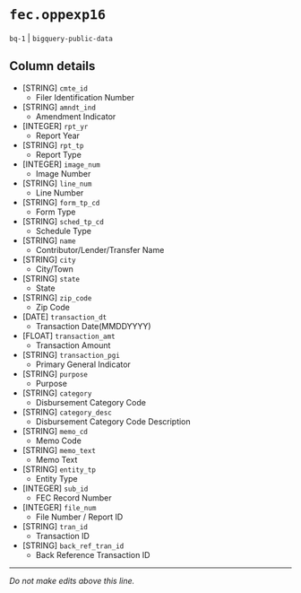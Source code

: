 # `fec.oppexp16`
`bq-1` | `bigquery-public-data`

## Column details
* [STRING]    `cmte_id`
  - Filer Identification Number
* [STRING]    `amndt_ind`
  - Amendment Indicator
* [INTEGER]   `rpt_yr`
  - Report Year
* [STRING]    `rpt_tp`
  - Report Type
* [INTEGER]   `image_num`
  - Image Number
* [STRING]    `line_num`
  - Line Number
* [STRING]    `form_tp_cd`
  - Form Type
* [STRING]    `sched_tp_cd`
  - Schedule Type
* [STRING]    `name`
  - Contributor/Lender/Transfer Name
* [STRING]    `city`
  - City/Town
* [STRING]    `state`
  - State
* [STRING]    `zip_code`
  - Zip Code
* [DATE]      `transaction_dt`
  - Transaction Date(MMDDYYYY)
* [FLOAT]     `transaction_amt`
  - Transaction Amount
* [STRING]    `transaction_pgi`
  - Primary General Indicator
* [STRING]    `purpose`
  - Purpose
* [STRING]    `category`
  - Disbursement Category Code
* [STRING]    `category_desc`
  - Disbursement Category Code Description
* [STRING]    `memo_cd`
  - Memo Code
* [STRING]    `memo_text`
  - Memo Text
* [STRING]    `entity_tp`
  - Entity Type
* [INTEGER]   `sub_id`
  - FEC Record Number
* [INTEGER]   `file_num`
  - File Number / Report ID
* [STRING]    `tran_id`
  - Transaction ID
* [STRING]    `back_ref_tran_id`
  - Back Reference Transaction ID

-------------------------------------------------------------------------------
*Do not make edits above this line.*
